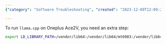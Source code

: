 ```yaml
---
{"category": "Software Troubleshooting", "created": "2023-12-09T12:09:24.148Z", "date": "2023-12-09 12:09:24", "description": "This article provides a solution to the OpenCL platform not found issue on Android when running llama.cpp on Oneplus Ace2V by instructing users to set the LD_LIBRARY_PATH environment variable.", "modified": "2023-12-09T12:13:13.525Z", "tags": ["Android", "OpenCL", "Oneplus Ace2V", "LLama.cpp", "LD_LIBRARY_PATH", "Environment Variables", "Solution"], "title": "How To Fix Opencl Platform Not Found Issue On Android"}

---
```


To run `llama.cpp` on Oneplus Ace2V, you need an extra step:

```bash
export LD_LIBRARY_PATH=/vendor/lib64:/vendor/lib64/mt6983:/vendor/lib64/egl/mt6983

```
